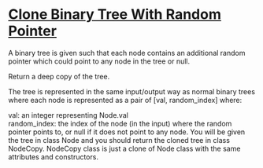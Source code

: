 # [Clone Binary Tree With Random Pointer](https://leetcode.com/problems/clone-binary-tree-with-random-pointer/)

A binary tree is given such that each node contains an additional random pointer which could point to any node in the tree or null.   

Return a deep copy of the tree.  

The tree is represented in the same input/output way as normal binary trees where each node is represented as a pair of [val, random_index] where:  

val: an integer representing Node.val  
random_index: the index of the node (in the input) where the random pointer points to, or null if it does not point to any node.
You will be given the tree in class Node and you should return the cloned tree in class NodeCopy. NodeCopy class is just a clone of Node class with the same attributes and constructors.  